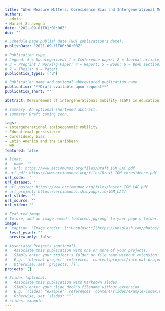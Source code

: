 ```yaml
---
title: "When Measure Matters: Coresidence Bias and Intergenerational Mobility Revisited"
authors:
- admin
- Mariel Siravegna
date: "2021-09-01T01:00:00Z"
doi: ""

# Schedule page publish date (NOT publication's date).
publishDate: "2021-09-01T00:00:00Z"

# Publication type.
# Legend: 0 = Uncategorized; 1 = Conference paper; 2 = Journal article;
# 3 = Preprint / Working Paper; 4 = Report; 5 = Book; 6 = Book section;
# 7 = Thesis; 8 = Patent
publication_types: ["3"]

# Publication name and optional abbreviated publication name.
publication: "**Draft available upon request**"
publication_short: ""

abstract: Measurement of intergenerational mobility (IGM) in education requires linked information about children's and parents' educational attainment. However, several economies do not offer better data alternatives to estimate IGM than the use of coresident samples (i.e., samples with this link only available for individuals living with their parents), which may yield biased estimates. In this line, a recently published paper concludes that the intergenerational correlation coefficient is less biased than the intergenerational regression coefficient as a measure of relative IGM, and researchers should move away from using the latter. We revisit this claim and offer empirical evidence against it. In addition, we use two data sources for 18 countries to provide evidence of the extent of coresidence bias on an extensive set of IGM indicators of absolute mobility, relative mobility, and movement. We compare estimates with retrospective information using a social survey against those obtained with coresident samples using census data for the same countries and birth cohorts. We show that there are indicators with varying levels of coresidence bias going from less than 1% to more than 10%. Still, some mobility indicators with minimal bias produce high levels of re-ranking that make them uninformative to rank economies by the level of IGM. In contrast, other indicators with a large bias have more reliable rankings.

# Summary. An optional shortened abstract.
# summary: Draft coming soon.

tags:
- Intergenerational socioeconomic mobility
- Educational persistence
- Coresidency bias
- Latin America and the Caribbean
- WP
featured: false

# links:
# - name: ""
#   url: https://www.erciomunoz.org/files/Draft_IGM_LAC.pdf
# url_pdf: https://www.erciomunoz.org/files/Draft_IGM_coresidence.pdf
url_code: ''
url_dataset: ''
# url_poster: https://www.erciomunoz.org/files/Poster_IGM_LAC.pdf
# url_project: https://erciomunoz.shinyapps.io/IGM_LAC/
url_slides: ''
url_source: ''
url_video: ''

# Featured image
# To use, add an image named `featured.jpg/png` to your page's folder. 
image:
#  caption: 'Image credit: [**Unsplash**](https://unsplash.com/photos/jdD8gXaTZsc)'
  focal_point: ""
  preview_only: false

# Associated Projects (optional).
#   Associate this publication with one or more of your projects.
#   Simply enter your project's folder or file name without extension.
#   E.g. `internal-project` references `content/project/internal-project/index.md`.
#   Otherwise, set `projects: []`.
projects: []

# Slides (optional).
#   Associate this publication with Markdown slides.
#   Simply enter your slide deck's filename without extension.
#   E.g. `slides: "example"` references `content/slides/example/index.md`.
#   Otherwise, set `slides: ""`.
# slides: example
---
```

